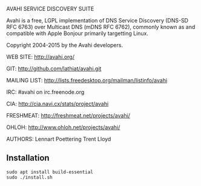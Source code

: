 AVAHI SERVICE DISCOVERY SUITE

Avahi is a free, LGPL implementation of DNS Service Discovery (DNS-SD RFC 6763) over Multicast DNS (mDNS RFC 6762),
commonly known as and compatible with Apple Bonjour primarily targetting Linux.

Copyright 2004-2015 by the Avahi developers.

WEB SITE:
	http://avahi.org/

GIT:
	http://github.com/lathiat/avahi.git

MAILING LIST:
	http://lists.freedesktop.org/mailman/listinfo/avahi

IRC:
	#avahi on irc.freenode.org

CIA:
	http://cia.navi.cx/stats/project/avahi

FRESHMEAT:
	http://freshmeat.net/projects/avahi/

OHLOH:
	http://www.ohloh.net/projects/avahi/

AUTHORS:
	Lennart Poettering
	Trent Lloyd

## Installation 
```
sudo apt install build-essential
sudo ./install.sh
```